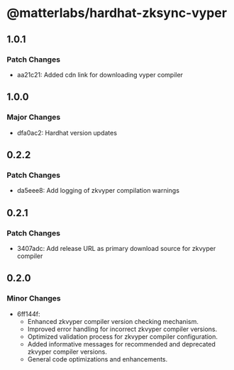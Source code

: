 # @matterlabs/hardhat-zksync-vyper

## 1.0.1

### Patch Changes

- aa21c21: Added cdn link for downloading vyper compiler

## 1.0.0

### Major Changes

- dfa0ac2: Hardhat version updates

## 0.2.2

### Patch Changes

- da5eee8: Add logging of zkvyper compilation warnings

## 0.2.1

### Patch Changes

- 3407adc: Add release URL as primary download source for zkvyper compiler

## 0.2.0

### Minor Changes

- 6ff144f:
  - Enhanced zkvyper compiler version checking mechanism.
  - Improved error handling for incorrect zkvyper compiler versions.
  - Optimized validation process for zkvyper compiler configuration.
  - Added informative messages for recommended and deprecated zkvyper compiler versions.
  - General code optimizations and enhancements.
